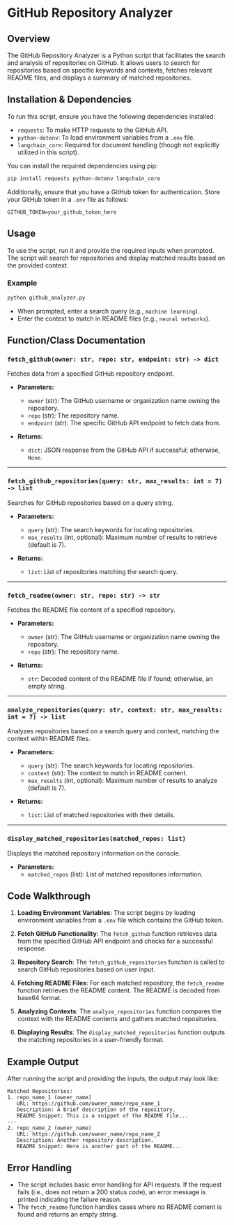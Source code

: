# GitHub Repository Analyzer

## Overview
The GitHub Repository Analyzer is a Python script that facilitates the search and analysis of repositories on GitHub. It allows users to search for repositories based on specific keywords and contexts, fetches relevant README files, and displays a summary of matched repositories.

## Installation & Dependencies
To run this script, ensure you have the following dependencies installed:

- `requests`: To make HTTP requests to the GitHub API.
- `python-dotenv`: To load environment variables from a `.env` file.
- `langchain_core`: Required for document handling (though not explicitly utilized in this script).

You can install the required dependencies using pip:
```bash
pip install requests python-dotenv langchain_core
```

Additionally, ensure that you have a GitHub token for authentication. Store your GitHub token in a `.env` file as follows:
```
GITHUB_TOKEN=your_github_token_here
```

## Usage
To use the script, run it and provide the required inputs when prompted. The script will search for repositories and display matched results based on the provided context.

### Example
```bash
python github_analyzer.py
```
- When prompted, enter a search query (e.g., `machine learning`).
- Enter the context to match in README files (e.g., `neural networks`).

## Function/Class Documentation

### `fetch_github(owner: str, repo: str, endpoint: str) -> dict`
Fetches data from a specified GitHub repository endpoint.

- **Parameters:**
  - `owner` (str): The GitHub username or organization name owning the repository.
  - `repo` (str): The repository name.
  - `endpoint` (str): The specific GitHub API endpoint to fetch data from.
  
- **Returns:**
  - `dict`: JSON response from the GitHub API if successful; otherwise, `None`.

---

### `fetch_github_repositories(query: str, max_results: int = 7) -> list`
Searches for GitHub repositories based on a query string.

- **Parameters:**
  - `query` (str): The search keywords for locating repositories.
  - `max_results` (int, optional): Maximum number of results to retrieve (default is 7).
  
- **Returns:**
  - `list`: List of repositories matching the search query.

---

### `fetch_readme(owner: str, repo: str) -> str`
Fetches the README file content of a specified repository.

- **Parameters:**
  - `owner` (str): The GitHub username or organization name owning the repository.
  - `repo` (str): The repository name.

- **Returns:**
  - `str`: Decoded content of the README file if found; otherwise, an empty string.

---

### `analyze_repositories(query: str, context: str, max_results: int = 7) -> list`
Analyzes repositories based on a search query and context, matching the context within README files.

- **Parameters:**
  - `query` (str): The search keywords for locating repositories.
  - `context` (str): The context to match in README content.
  - `max_results` (int, optional): Maximum number of results to analyze (default is 7).
  
- **Returns:**
  - `list`: List of matched repositories with their details.

---

### `display_matched_repositories(matched_repos: list)`
Displays the matched repository information on the console.

- **Parameters:**
  - `matched_repos` (list): List of matched repositories information.

## Code Walkthrough
1. **Loading Environment Variables**: The script begins by loading environment variables from a `.env` file which contains the GitHub token.
   
2. **Fetch GitHub Functionality**: The `fetch_github` function retrieves data from the specified GitHub API endpoint and checks for a successful response.

3. **Repository Search**: The `fetch_github_repositories` function is called to search GitHub repositories based on user input.

4. **Fetching README Files**: For each matched repository, the `fetch_readme` function retrieves the README content. The README is decoded from base64 format.

5. **Analyzing Contexts**: The `analyze_repositories` function compares the context with the README contents and gathers matched repositories.

6. **Displaying Results**: The `display_matched_repositories` function outputs the matching repositories in a user-friendly format.

## Example Output
After running the script and providing the inputs, the output may look like:
```
Matched Repositories:
1. repo_name_1 (owner_name)
   URL: https://github.com/owner_name/repo_name_1
   Description: A brief description of the repository.
   README Snippet: This is a snippet of the README file...
---
2. repo_name_2 (owner_name)
   URL: https://github.com/owner_name/repo_name_2
   Description: Another repository description.
   README Snippet: Here is another part of the README...
```

## Error Handling
- The script includes basic error handling for API requests. If the request fails (i.e., does not return a 200 status code), an error message is printed indicating the failure reason.
- The `fetch_readme` function handles cases where no README content is found and returns an empty string.